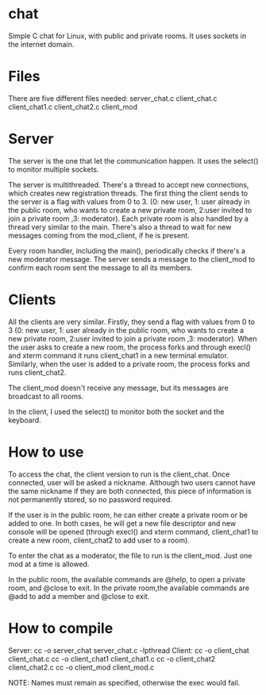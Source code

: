 # chat
Simple C chat for Linux, with public and private rooms.
It uses sockets in the internet domain.

# Files
There are five different files needed:
server_chat.c
client_chat.c
client_chat1.c
client_chat2.c
client_mod

# Server

The server is the one that let the communication happen. It uses the select() to monitor multiple sockets.

The server is multithreaded. There's a thread to accept new connections, which creates new registration threads. The first thing the client sends to the server is a flag with values from 0 to 3. (0: new user, 1: user already in the public room, who wants to create a new private room, 2:user invited to join a private room ,3: moderator). Each private room is also handled by a thread very similar to the main. There's also a thread to wait for new messages coming from the mod_client, if he is present.

Every room handler, including the main(), periodically checks if there's a new moderator message. The server sends a message to the client_mod to confirm each room sent the message to all its members.


# Clients

All the clients are very similar. Firstly, they send a flag with values from 0 to 3 (0: new user, 1: user already in the public room, who wants to create a new private room, 2:user invited to join a private room ,3: moderator).
When the user asks to create a new room, the process forks and through execl() and xterm command it runs client_chat1 in a new terminal emulator. Similarly, when the user is added to a private room, the process forks and runs client_chat2.

The client_mod doesn't receive any message, but its messages are broadcast to all rooms.

In the client, I used the select() to monitor both the socket and the keyboard. 

# How to use

To access the chat, the client version to run is the client_chat.
Once connected, user will be asked a nickname. Although two users cannot have the same nickname if they are both connected, this piece of information is not permanently stored, so no password required. 

If the user is in the public room, he can either create a private room or be added to one.  In both cases, he will get a new file descriptor and new console will be opened (through execl() and xterm command, client_chat1 to create a new room, client_chat2 to add user to a room).

To enter the chat as a moderator, the file to run is the client_mod. Just one mod at a time is allowed.

In the public room, the available commands are @help, to open a private room, and @close to exit.
In the private room,the available commands are @add to add a member and @close to exit.


# How to compile

Server:
cc -o server_chat server_chat.c -lpthread
Client:
cc -o client_chat client_chat.c
cc -o client_chat1 client_chat1.c
cc -o client_chat2 client_chat2.c
cc -o client_mod client_mod.c

NOTE: Names must remain as specified, otherwise the exec would fail.
